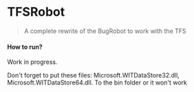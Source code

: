 # TFSRobot
> A complete rewrite of the BugRobot to work with the TFS

#### How to run?
Work in progress.

Don't forget to put these files:
Microsoft.WITDataStore32.dll,
Microsoft.WITDataStore64.dll.
To the bin folder or it won't work
